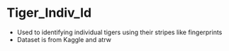# Tiger_Indiv_Id
- Used to identifying individual tigers using their stripes like fingerprints
- Dataset is from Kaggle and atrw

